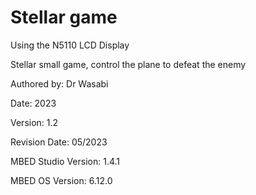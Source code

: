 # Stellar game
Using the N5110 LCD Display

Stellar small game, control the plane to defeat the enemy

Authored by:            Dr Wasabi

Date:                   2023

Version:                1.2

Revision Date:          05/2023

MBED Studio Version:    1.4.1

MBED OS Version:        6.12.0
